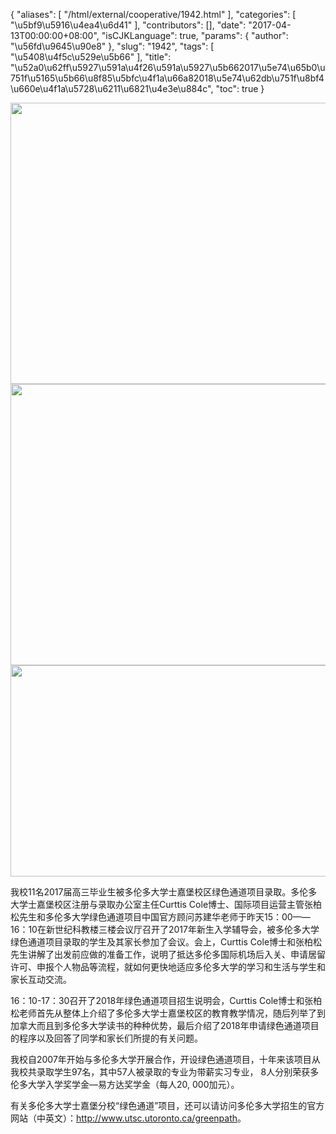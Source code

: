 {
    "aliases": [
        "/html/external/cooperative/1942.html"
    ],
    "categories": [
        "\u5bf9\u5916\u4ea4\u6d41"
    ],
    "contributors": [],
    "date": "2017-04-13T00:00:00+08:00",
    "isCJKLanguage": true,
    "params": {
        "author": "\u56fd\u9645\u90e8"
    },
    "slug": "1942",
    "tags": [
        "\u5408\u4f5c\u529e\u5b66"
    ],
    "title": "\u52a0\u62ff\u5927\u591a\u4f26\u591a\u5927\u5b662017\u5e74\u65b0\u751f\u5165\u5b66\u8f85\u5bfc\u4f1a\u66a82018\u5e74\u62db\u751f\u8bf4\u660e\u4f1a\u5728\u6211\u6821\u4e3e\u884c",
    "toc": true
}


<img
    src="https://cdn.tfls.online/mirror/full/38f574bae6370b027ab78010db165fc6674666d2.jpg"
    style="display:block;margin-left:auto;margin-right:auto;"
    decoding="async"
    fetchpriority="auto"
    loading="lazy"
    height="450"
    width="600"
/>
<img
    src="https://cdn.tfls.online/mirror/full/835e422e17a33a394e961544f9acb32181c34549.jpg"
    style="display:block;margin-left:auto;margin-right:auto;"
    decoding="async"
    fetchpriority="auto"
    loading="lazy"
    height="450"
    width="600"
/>
<img
    src="https://cdn.tfls.online/mirror/full/6f5df4e1e964cbeedd60e2814257eb140ed72b7b.jpg"
    style="display:block;margin-left:auto;margin-right:auto;"
    decoding="async"
    fetchpriority="auto"
    loading="lazy"
    height="338"
    width="600"
/>




  





我校11名2017届高三毕业生被多伦多大学士嘉堡校区绿色通道项目录取。多伦多大学士嘉堡校区注册与录取办公室主任Curttis Cole博士、国际项目运营主管张柏松先生和多伦多大学绿色通道项目中国官方顾问苏建华老师于昨天15：00——16：10在新世纪科教楼三楼会议厅召开了2017年新生入学辅导会，被多伦多大学绿色通道项目录取的学生及其家长参加了会议。会上，Curttis Cole博士和张柏松先生讲解了出发前应做的准备工作，说明了抵达多伦多国际机场后入关、申请居留许可、申报个人物品等流程，就如何更快地适应多伦多大学的学习和生活与学生和家长互动交流。




16：10-17：30召开了2018年绿色通道项目招生说明会，Curttis Cole博士和张柏松老师首先从整体上介绍了多伦多大学士嘉堡校区的教育教学情况，随后列举了到加拿大而且到多伦多大学读书的种种优势，最后介绍了2018年申请绿色通道项目的程序以及回答了同学和家长们所提的有关问题。




我校自2007年开始与多伦多大学开展合作，开设绿色通道项目，十年来该项目从我校共录取学生97名，其中57人被录取的专业为带薪实习专业， 8人分别荣获多伦多大学入学奖学金—易方达奖学金（每人20, 000加元）。




有关多伦多大学士嘉堡分校“绿色通道”项目，还可以请访问多伦多大学招生的官方网站（中英文）：<http://www.utsc.utoronto.ca/greenpath>。














  



